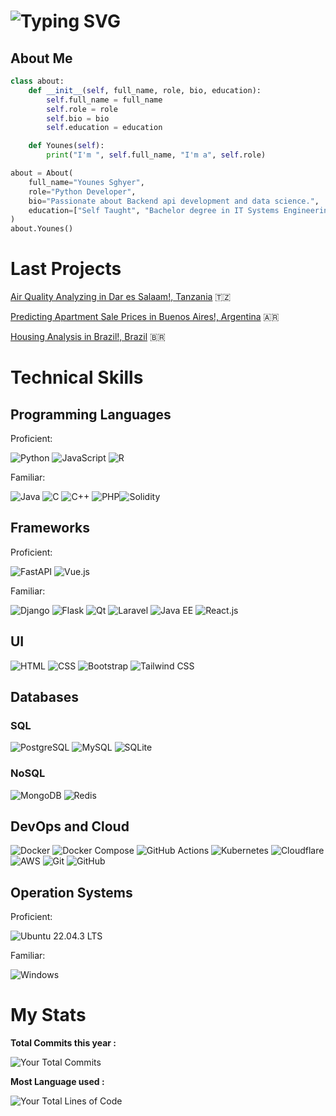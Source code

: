 
# ![Typing SVG](https://readme-typing-svg.herokuapp.com?center=true&vCenter=true&size=30&width=600&height=40&lines=Welcome+I'm+Younes!👋;I'm+a+data+Scientist👩🏻‍💻;🌐;I'm+a+data+analyst+📈;I'm+a+web+developer!)

## About Me

```python
class about:
    def __init__(self, full_name, role, bio, education):
        self.full_name = full_name
        self.role = role
        self.bio = bio
        self.education = education

    def Younes(self):
        print("I'm ", self.full_name, "I'm a", self.role) 

about = About(
    full_name="Younes Sghyer",
    role="Python Developer",
    bio="Passionate about Backend api development and data science.",
    education=["Self Taught", "Bachelor degree in IT Systems Engineering", "Master degree Student in IT"]
)
about.Younes()
```
# Last Projects

[Air Quality Analyzing in Dar es Salaam!, Tanzania](https://github.com/Younes202/Air-Quality-Analyzing-in-Dar-es-Salaam-) 🇹🇿

[Predicting Apartment Sale Prices in Buenos Aires!, Argentina](https://github.com/Younes202/Apartment-Sales-in-Buenos-Aires) 🇦🇷

[Housing Analysis in Brazil!, Brazil](https://github.com/Younes202/Housing-Analysis-in-Brazil) 🇧🇷



# Technical Skills

## Programming Languages

Proficient:

![Python](https://img.shields.io/badge/Python-3776AB.svg?style=for-the-badge&logo=Python&logoColor=white) ![JavaScript](https://img.shields.io/badge/JavaScript-F7DF1E.svg?style=for-the-badge&logo=JavaScript&logoColor=black) ![R](https://img.shields.io/badge/R-276DC3.svg?style=for-the-badge&logo=R&logoColor=white) 

 Familiar:

![Java](https://img.shields.io/badge/Java-007396.svg?style=for-the-badge&logo=Java&logoColor=white) ![C](https://img.shields.io/badge/C-00599C.svg?style=for-the-badge&logo=C&logoColor=white) ![C++](https://img.shields.io/badge/C++-00599C.svg?style=for-the-badge&logo=C%2B%2B&logoColor=white) ![PHP](https://img.shields.io/badge/PHP-777BB4.svg?style=for-the-badge&logo=PHP&logoColor=white)![Solidity](https://img.shields.io/badge/Solidity-363636?style=for-the-badge&logo=solidity&logoColor=white)

## Frameworks

Proficient:

![FastAPI](https://img.shields.io/badge/FastAPI-009688.svg?style=for-the-badge&logo=FastAPI&logoColor=white) ![Vue.js](https://img.shields.io/badge/Vue.js-4FC08D.svg?style=for-the-badge&logo=vuedotjs&logoColor=white) 

Familiar:

![Django](https://img.shields.io/badge/Django-092E20.svg?style=for-the-badge&logo=Django&logoColor=white) ![Flask](https://img.shields.io/badge/Flask-000000.svg?style=for-the-badge&logo=Flask&logoColor=white) ![Qt](https://img.shields.io/badge/Qt-41CD52.svg?style=for-the-badge&logo=Qt&logoColor=white) ![Laravel](https://img.shields.io/badge/Laravel-FF2D20.svg?style=for-the-badge&logo=Laravel&logoColor=white) ![Java EE](https://img.shields.io/badge/JAVA%20EE-007396.svg?style=for-the-badge&logo=Java&logoColor=white) ![React.js](https://img.shields.io/badge/React.js-61DAFB.svg?style=for-the-badge&logo=React&logoColor=white) 

## UI

![HTML](https://img.shields.io/badge/HTML5-E34F26?style=for-the-badge&logo=html5&logoColor=white) ![CSS](https://img.shields.io/badge/CSS3-1572B6?style=for-the-badge&logo=css3&logoColor=white) ![Bootstrap](https://img.shields.io/badge/Bootstrap-7952B3?style=for-the-badge&logo=bootstrap&logoColor=white)
![Tailwind CSS](https://img.shields.io/badge/Tailwind_CSS-38B2AC?style=for-the-badge&logo=tailwind-css&logoColor=white)


## Databases

### SQL

![PostgreSQL](https://img.shields.io/badge/PostgreSQL-4169E1?style=for-the-badge&logo=postgresql&logoColor=white) ![MySQL](https://img.shields.io/badge/MySQL-4479A1?style=for-the-badge&logo=mysql&logoColor=white) ![SQLite](https://img.shields.io/badge/SQLite-003B57?style=for-the-badge&logo=sqlite&logoColor=white)

### NoSQL

![MongoDB](https://img.shields.io/badge/MongoDB-47A248?style=for-the-badge&logo=mongodb&logoColor=white) ![Redis](https://img.shields.io/badge/Redis-DC382D?style=for-the-badge&logo=redis&logoColor=white)

## DevOps and Cloud

![Docker](https://img.shields.io/badge/-Docker-blue?style=flat-square&logo=docker&logoColor=white) ![Docker Compose](https://img.shields.io/badge/-Docker%20Compose-blue?style=flat-square&logo=docker&logoColor=white) ![GitHub Actions](https://img.shields.io/badge/-GitHub%20Actions-blue?style=flat-square&logo=github-actions&logoColor=white) ![Kubernetes](https://img.shields.io/badge/-Kubernetes-blue?style=flat-square&logo=kubernetes&logoColor=white) ![Cloudflare](https://img.shields.io/badge/-Cloudflare-blue?style=flat-square&logo=cloudflare&logoColor=white) ![AWS](https://img.shields.io/badge/-AWS-blue?style=flat-square&logo=amazon-aws&logoColor=white) ![Git](https://img.shields.io/badge/-Git-blue?style=flat-square&logo=git&logoColor=white) ![GitHub](https://img.shields.io/badge/-GitHub-blue?style=flat-square&logo=github&logoColor=white)

## Operation Systems

Proficient:

![Ubuntu 22.04.3 LTS](https://img.shields.io/badge/Ubuntu-22.04.3%20LTS-E95420?style=for-the-badge&logo=ubuntu&logoColor=white)

Familiar:

![Windows](https://img.shields.io/badge/Windows-0078D6?style=for-the-badge&logo=windows&logoColor=white)

# My Stats

 **Total Commits this year :**

 ![Your Total Commits](https://github-readme-stats.vercel.app/api?username=Younes202&show_icons=true&count_private=true&theme=algolia&hide=stars,prs,issues,contribs)

**Most Language used :**

![Your Total Lines of Code](https://github-readme-stats.vercel.app/api/top-langs/?username=Younes202&hide=html&layout=compact&theme=algolia)




